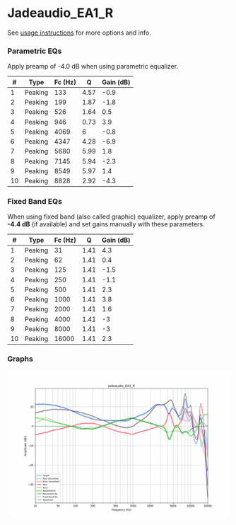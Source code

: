 # Jadeaudio_EA1_R
See [usage instructions](https://github.com/jaakkopasanen/AutoEq#usage) for more options and info.

### Parametric EQs
Apply preamp of -4.0 dB when using parametric equalizer.

|   # | Type    |   Fc (Hz) |    Q |   Gain (dB) |
|-----|---------|-----------|------|-------------|
|   1 | Peaking |       133 | 4.57 |        -0.9 |
|   2 | Peaking |       199 | 1.87 |        -1.8 |
|   3 | Peaking |       526 | 1.64 |         0.5 |
|   4 | Peaking |       946 | 0.73 |         3.9 |
|   5 | Peaking |      4069 | 6    |        -0.8 |
|   6 | Peaking |      4347 | 4.28 |        -6.9 |
|   7 | Peaking |      5680 | 5.99 |         1.8 |
|   8 | Peaking |      7145 | 5.94 |        -2.3 |
|   9 | Peaking |      8549 | 5.97 |         1.4 |
|  10 | Peaking |      8828 | 2.92 |        -4.3 |

### Fixed Band EQs
When using fixed band (also called graphic) equalizer, apply preamp of **-4.4 dB** (if available) and set gains manually with these parameters.

|   # | Type    |   Fc (Hz) |    Q |   Gain (dB) |
|-----|---------|-----------|------|-------------|
|   1 | Peaking |        31 | 1.41 |         4.3 |
|   2 | Peaking |        62 | 1.41 |         0.4 |
|   3 | Peaking |       125 | 1.41 |        -1.5 |
|   4 | Peaking |       250 | 1.41 |        -1.1 |
|   5 | Peaking |       500 | 1.41 |         2.3 |
|   6 | Peaking |      1000 | 1.41 |         3.8 |
|   7 | Peaking |      2000 | 1.41 |         1.6 |
|   8 | Peaking |      4000 | 1.41 |        -3   |
|   9 | Peaking |      8000 | 1.41 |        -3   |
|  10 | Peaking |     16000 | 1.41 |         2.3 |

### Graphs
![](./Jadeaudio_EA1_R.png)
